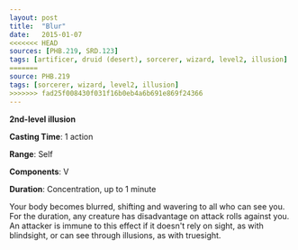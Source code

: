 ```yaml
---
layout: post
title:  "Blur"
date:   2015-01-07
<<<<<<< HEAD
sources: [PHB.219, SRD.123]
tags: [artificer, druid (desert), sorcerer, wizard, level2, illusion]
=======
source: PHB.219
tags: [sorcerer, wizard, level2, illusion]
>>>>>>> fad25f008430f031f16b0eb4a6b691e869f24366
---
```


**2nd-level illusion**

**Casting Time**: 1 action

**Range**: Self

**Components**: V

**Duration**: Concentration, up to 1 minute

Your body becomes blurred, shifting and wavering to all who can see you. For the duration, any creature has disadvantage on attack rolls against you. An attacker is immune to this effect if it doesn't rely on sight, as with blindsight, or can see through illusions, as with truesight.
